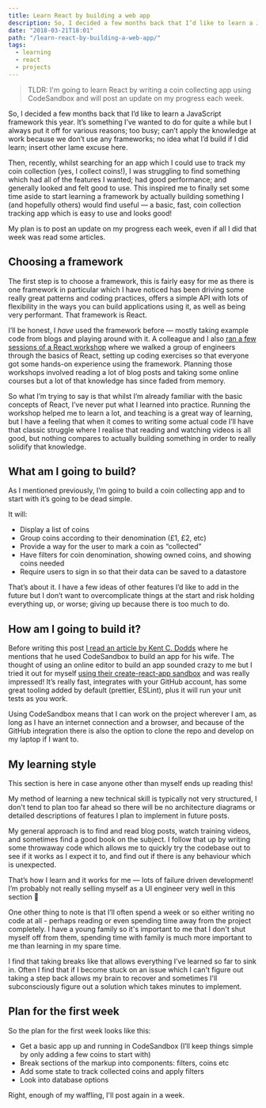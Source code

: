 ```yaml
---
title: Learn React by building a web app
description: So, I decided a few months back that I’d like to learn a JavaScript framework this year. It’s something I’ve wanted to for quite a while but I’ve always put it off for various reasons.
date: "2018-03-21T18:01"
path: "/learn-react-by-building-a-web-app/"
tags:
  - learning
  - react
  - projects
---
```


> TLDR: I'm going to learn React by writing a coin collecting app using CodeSandbox and will post an update on my progress each week.

So, I decided a few months back that I’d like to learn a JavaScript framework this year. It’s something I’ve wanted to do for quite a while but I always put it off for various reasons; too busy; can’t apply the knowledge at work because we don’t use any frameworks; no idea what I’d build if I did learn; insert other lame excuse here.

Then, recently, whilst searching for an app which I could use to track my coin collection (yes, I collect coins!), I was struggling to find something which had all of the features I wanted; had good performance; and generally looked and felt good to use. This inspired me to finally set some time aside to start learning a framework by actually building something I (and hopefully others) would find useful — a basic, fast, coin collection tracking app which is easy to use and looks good!

My plan is to post an update on my progress each week, even if all I did that week was read some articles.

## Choosing a framework

The first step is to choose a framework, this is fairly easy for me as there is one framework in particular which I have noticed has been driving some really great patterns and coding practices, offers a simple API with lots of flexibility in the ways you can build applications using it, as well as being very performant. That framework is React.

I’ll be honest, I *have* used the framework before — mostly taking example code from blogs and playing around with it. A colleague and I also [ran a few sessions of a React workshop](https://github.com/react-sessions) where we walked a group of engineers through the basics of React, setting up coding exercises so that everyone got some hands-on experience using the framework. Planning those workshops involved reading a lot of blog posts and taking some online courses but a lot of that knowledge has since faded from memory.

So what I’m trying to say is that whilst I’m already familiar with the basic concepts of React, I’ve never put what I learned into practice. Running the workshop helped me to learn a lot, and teaching is a great way of learning, but I have a feeling that when it comes to writing some actual code I’ll have that classic struggle where I realise that reading and watching videos is all good, but nothing compares to actually building something in order to really solidify that knowledge.

<a id="what-am-i-going-to-build" aria-hidden="true"></a>

## What am I going to build?

As I mentioned previously, I’m going to build a coin collecting app and to start with it’s going to be dead simple.

It will:

- Display a list of coins
- Group coins according to their denomination (£1, £2, etc)
- Provide a way for the user to mark a coin as “collected”
- Have filters for coin denomination, showing owned coins, and showing coins needed
- Require users to sign in so that their data can be saved to a datastore

That’s about it. I have a few ideas of other features I’d like to add in the future but I don’t want to overcomplicate things at the start and risk holding everything up, or worse; giving up because there is too much to do.

## How am I going to build it?

Before writing this post [I read an article by Kent C. Dodds](https://blog.kentcdodds.com/merry-christmas-77b4380b8cf9) where he mentions that he used CodeSandbox to build an app for his wife. The thought of using an online editor to build an app sounded crazy to me but I tried it out for myself [using their create-react-app sandbox](https://codesandbox.io/s/new) and was really impressed! It’s really fast, integrates with your GitHub account, has some great tooling added by default (prettier,  ESLint), plus it will run your unit tests as you work.

Using CodeSandbox means that I can work on the project wherever I am, as long as I have an internet connection and a browser, and because of the GitHub integration there is also the option to clone the repo and develop on my laptop if I want to.

## My learning style

This section is here in case anyone other than myself ends up reading this!

My method of learning a new technical skill is typically not very structured, I don't tend to plan too far ahead so there will be no architecture diagrams or detailed descriptions of features I plan to implement in future posts.

My general approach is to find and read blog posts, watch training videos, and sometimes find a good book on the subject. I follow that up by writing some throwaway code which allows me to quickly try the codebase out to see if it works as I expect it to, and find out if there is any behaviour which is unexpected.

That’s how I learn and it works for me — lots of failure driven development! I’m probably not really selling myself as a UI engineer very well in this section 🙈

One other thing to note is that I’ll often spend a week or so either writing no code at all - perhaps reading or even spending time away from the project completely. I have a young family so it's important to me that I don't shut myself off from them, spending time with family is much more important to me than learning in my spare time.

I find that taking breaks like that allows everything I’ve learned so far to sink in. Often I find that if I become stuck on an issue which I can't figure out taking a step back allows my brain to recover and sometimes I'll subconsciously figure out a solution which takes minutes to implement.

##  Plan for the first week

So the plan for the first week looks like this:

- Get a basic app up and running in CodeSandbox (I’ll keep things simple by only adding a few coins to start with)
- Break sections of the markup into components: filters, coins etc
- Add some state to track collected coins and apply filters
- Look into database options

Right, enough of my waffling, I'll post again in a week.
